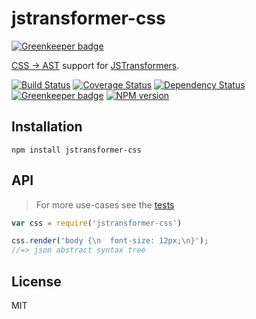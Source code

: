 # jstransformer-css

[![Greenkeeper badge](https://badges.greenkeeper.io/jstransformers/jstransformer-css.svg)](https://greenkeeper.io/)

[CSS -> AST](https://github.com/reworkcss/css) support for [JSTransformers](http://github.com/jstransformers).

[![Build Status](https://img.shields.io/travis/jstransformers/jstransformer-css/master.svg)](https://travis-ci.org/jstransformers/jstransformer-css)
[![Coverage Status](https://img.shields.io/codecov/c/github/jstransformers/jstransformer-css/master.svg)](https://codecov.io/gh/jstransformers/jstransformer-css)
[![Dependency Status](https://img.shields.io/david/jstransformers/jstransformer-css/master.svg)](http://david-dm.org/jstransformers/jstransformer-css)
[![Greenkeeper badge](https://badges.greenkeeper.io/jstransformers/jstransformer-css.svg)](https://greenkeeper.io/)
[![NPM version](https://img.shields.io/npm/v/jstransformer-css.svg)](https://www.npmjs.org/package/jstransformer-css)

## Installation

    npm install jstransformer-css

## API

> For more use-cases see the [tests](./test/index.js)

```js
var css = require('jstransformer-css')

css.render('body {\n  font-size: 12px;\n}');
//=> json abstract syntax tree
```

## License

MIT
